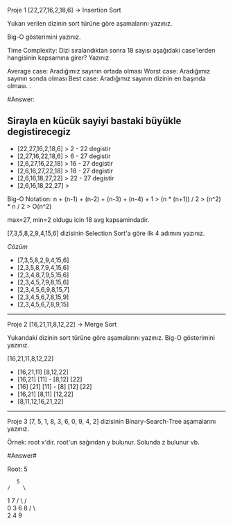 Proje 1
[22,27,16,2,18,6] -> Insertion Sort

Yukarı verilen dizinin sort türüne göre aşamalarını yazınız.

Big-O gösterimini yazınız.

Time Complexity: Dizi sıralandıktan sonra 18 sayısı aşağıdaki case'lerden hangisinin kapsamına girer? Yazınız

Average case: Aradığımız sayının ortada olması
Worst case: Aradığımız sayının sonda olması
Best case: Aradığımız sayının dizinin en başında olması.
.

#Answer:

Sirayla en kücük sayiyi bastaki büyükle degistirecegiz
- 
- [22,27,16,2,18,6] > 2 - 22 degistir
- [2,27,16,22,18,6] > 6 - 27 degistir
- [2,6,27,16,22,18] > 16 - 27 degistir
- [2,6,16,27,22,18] > 18 - 27 degistir
- [2,6,16,18,27,22] > 22 - 27 degistir
- [2,6,16,18,22,27] >

Big-O Notation:
n + (n-1) + (n-2) + (n-3) + (n-4) + 1 > 
(n * (n+1)) / 2 > 
(n^2) * n / 2 > 
O(n^2)

max=27, min=2 oldugu icin 18 avg kapsamindadir.

<!-- 2.  -->

[7,3,5,8,2,9,4,15,6] dizisinin Selection Sort'a göre ilk 4 adımını yazınız.

*Cözüm*

- [7,3,5,8,2,9,4,15,6]
- [2,3,5,8,7,9,4,15,6]
- [2,3,4,8,7,9,5,15,6]
- [2,3,4,5,7,9,8,15,6]
- [2,3,4,5,6,9,8,15,7]
- [2,3,4,5,6,7,8,15,9]
- [2,3,4,5,6,7,8,9,15]

----------------------------------------------------------------
Proje 2
[16,21,11,8,12,22] -> Merge Sort

Yukarıdaki dizinin sort türüne göre aşamalarını yazınız.
Big-O gösterimini yazınız.

[16,21,11,8,12,22]

- [16,21,11] [8,12,22]
- [16,21] [11] - [8,12] [22]
- [16] [21] [11] - [8] [12] [22]
- [16,21] [8,11] [12,22]
- [8,11,12,16,21,22]

------------------------------------------------------------------

Proje 3
[7, 5, 1, 8, 3, 6, 0, 9, 4, 2] dizisinin Binary-Search-Tree aşamalarını yazınız.

Örnek: root x'dir. root'un sağından y bulunur. Solunda z bulunur vb.

#Answer#


Root: 5

       5
    /    \
   1      7
  / \    / \
 0   3  6   8 
    / \      \
   2   4      9


